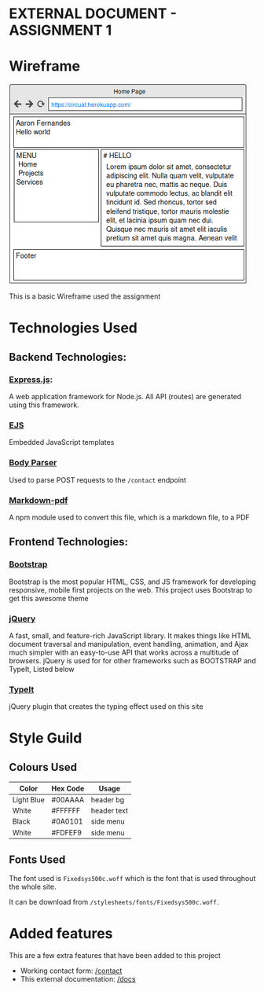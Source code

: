 EXTERNAL DOCUMENT - ASSIGNMENT 1
====



# Wireframe 

![basic Wireframe template](https://raw.githubusercontent.com/aagavin/Express-Profile/master/public/images/docs/home.png)

This is a basic Wireframe used the assignment


# Technologies Used

## Backend Technologies:

### [Express.js](http://expressjs.com/):
A web application framework for Node.js. All API (routes) are generated using this framework.


### [EJS](https://www.npmjs.com/package/ejs)
Embedded JavaScript templates



### [Body Parser](https://www.npmjs.com/package/body-parser)
Used to parse POST requests to the `/contact` endpoint



### [Markdown-pdf](https://www.npmjs.com/package/markdown-pdf)
A npm module used to convert this file, which is a markdown file, to a PDF

## Frontend Technologies:

### [Bootstrap](http://getbootstrap.com/)
Bootstrap is the most popular HTML, CSS, and JS framework for developing responsive, mobile first projects on the web.
This project uses Bootstrap to get this awesome theme


### [jQuery](https://jquery.com/)
A fast, small, and feature-rich JavaScript library. It makes things like HTML document traversal and manipulation, event handling, animation, and Ajax much simpler with an easy-to-use API that works across a multitude of browsers.
jQuery is used for for other frameworks such as BOOTSTRAP and TypeIt, Listed below

### [TypeIt](http://macarthur.me/typeit/)
jQuery plugin that creates the typing effect used on this site

# Style Guild

## Colours Used

| Color  | Hex Code  | Usage  |
|---|---|---|
| Light Blue   | #00AAAA  | header bg  |
| White  | #FFFFFF  | header text  |
| Black  | #0A0101  | side menu |
| White  | #FDFEF9  | side menu |


## Fonts Used

The font used is `Fixedsys500c.woff` which is the font that is used throughout the whole site.

It can be download from `/stylesheets/fonts/Fixedsys500c.woff`.

# Added features
This are a few extra features that have been added to this project

* Working contact form: [/contact](https://circuat.herokuapp.com/contact)
* This external documentation: [/docs](https://circuat.herokuapp.com/docs)